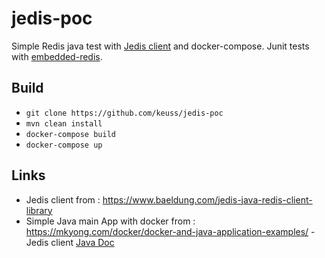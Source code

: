 # jedis-poc

Simple Redis java test with [Jedis client](https://github.com/redis/jedis) and docker-compose.
Junit tests with [embedded-redis](https://github.com/kstyrc/embedded-redis).

## Build

 - `git clone https://github.com/keuss/jedis-poc`
 - `mvn clean install`
 - `docker-compose build`
 - `docker-compose up`

## Links

 - Jedis client from : https://www.baeldung.com/jedis-java-redis-client-library
 - Simple Java main App with docker from : https://mkyong.com/docker/docker-and-java-application-examples/
 -Jedis client [Java Doc](https://javadoc.io/doc/redis.clients/jedis/latest/index.html)
